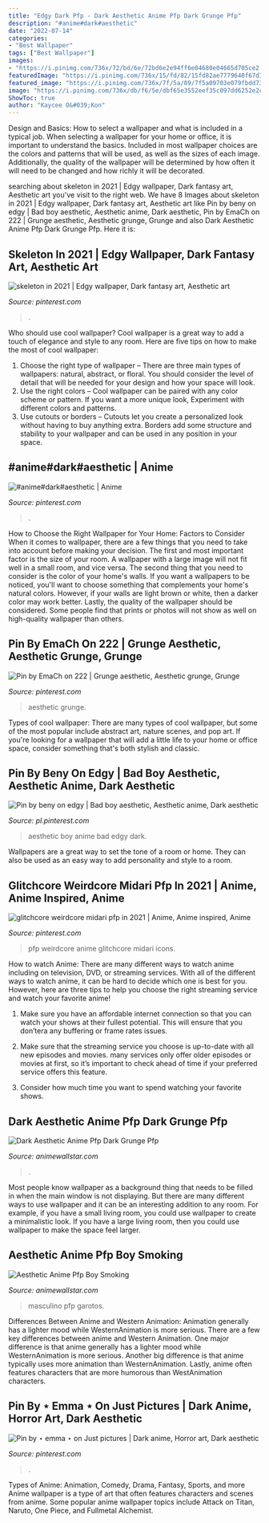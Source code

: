 ```yaml
---
title: "Edgy Dark Pfp - Dark Aesthetic Anime Pfp Dark Grunge Pfp"
description: "#anime#dark#aesthetic"
date: "2022-07-14"
categories:
- "Best Wallpaper"
tags: ["Best Wallpaper"]
images:
- "https://i.pinimg.com/736x/72/bd/6e/72bd6e2e94ff6e04680e04665d705ce2.jpg"
featuredImage: "https://i.pinimg.com/736x/15/fd/82/15fd82ae7779648f67d3d36e17570c21.jpg"
featured_image: "https://i.pinimg.com/736x/7f/5a/09/7f5a09703e079fbdd7306dce3673394a.jpg"
image: "https://i.pinimg.com/736x/db/f6/5e/dbf65e3552eef35c097dd6252e2c256a.jpg"
ShowToc: true
author: "Kaycee O&#039;Kon"
---
```



Design and Basics: How to select a wallpaper and what is included in a typical job.
When selecting a wallpaper for your home or office, it is important to understand the basics. Included in most wallpaper choices are the colors and patterns that will be used, as well as the sizes of each image. Additionally, the quality of the wallpaper will be determined by how often it will need to be changed and how richly it will be decorated.

	

		
searching about skeleton in 2021 | Edgy wallpaper, Dark fantasy art, Aesthetic art you've visit to the right web. We have 8 Images about skeleton in 2021 | Edgy wallpaper, Dark fantasy art, Aesthetic art like Pin by beny on edgy | Bad boy aesthetic, Aesthetic anime, Dark aesthetic, Pin by EmaCh on 222 | Grunge aesthetic, Aesthetic grunge, Grunge and also Dark Aesthetic Anime Pfp Dark Grunge Pfp. Here it is:
		
    
## Skeleton In 2021 | Edgy Wallpaper, Dark Fantasy Art, Aesthetic Art

<img loading=lazy src="https://i.pinimg.com/736x/cf/08/e4/cf08e492882e0eb2e40a19c2b1dcfbf4.jpg" onerror="this.onerror=null;this.src='https://tse4.mm.bing.net/th?id=OIP.B8A1Rrv5yNNHYscYXtG2agAAAA&amp;pid=15.1';" alt="skeleton in 2021 | Edgy wallpaper, Dark fantasy art, Aesthetic art">

_Source: pinterest.com_

>. 

	

Who should use cool wallpaper?
Cool wallpaper is a great way to add a touch of elegance and style to any room. Here are five tips on how to make the most of cool wallpaper: 
1) Choose the right type of wallpaper – There are three main types of wallpapers: natural, abstract, or floral. You should consider the level of detail that will be needed for your design and how your space will look. 
2) Use the right colors – Cool wallpaper can be paired with any color scheme or pattern. If you want a more unique look, Experiment with different colors and patterns. 
3) Use cutouts or borders – Cutouts let you create a personalized look without having to buy anything extra. Borders add some structure and stability to your wallpaper and can be used in any position in your space.

    
## #anime#dark#aesthetic | Anime

<img loading=lazy src="https://i.pinimg.com/736x/db/f6/5e/dbf65e3552eef35c097dd6252e2c256a.jpg" onerror="this.onerror=null;this.src='https://tse3.mm.bing.net/th?id=OIP.fs9_qLuKVsYt9av6DBHJ4QHaI_&amp;pid=15.1';" alt="#anime#dark#aesthetic | Anime">

_Source: pinterest.com_

>. 

	

How to Choose the Right Wallpaper for Your Home: Factors to Consider
When it comes to wallpaper, there are a few things that you need to take into account before making your decision. The first and most important factor is the size of your room. A wallpaper with a large image will not fit well in a small room, and vice versa. 
The second thing that you need to consider is the color of your home's walls. If you want a wallpapers to be noticed, you'll want to choose something that complements your home's natural colors. However, if your walls are light brown or white, then a darker color may work better. 
Lastly, the quality of the wallpaper should be considered. Some people find that prints or photos will not show as well on high-quality wallpaper than others.

    
## Pin By EmaCh On 222 | Grunge Aesthetic, Aesthetic Grunge, Grunge

<img loading=lazy src="https://i.pinimg.com/736x/38/cd/ae/38cdae5dcc02a6a8f50a8c8a3f1caf5f.jpg" onerror="this.onerror=null;this.src='https://tse4.mm.bing.net/th?id=OIP.k-d0E8r_fq7lgcX6Ry9SPAHaHa&amp;pid=15.1';" alt="Pin by EmaCh on 222 | Grunge aesthetic, Aesthetic grunge, Grunge">

_Source: pinterest.com_

>aesthetic grunge. 

	

Types of cool wallpaper:
There are many types of cool wallpaper, but some of the most popular include abstract art, nature scenes, and pop art. If you're looking for a wallpaper that will add a little life to your home or office space, consider something that's both stylish and classic.

    
## Pin By Beny On Edgy | Bad Boy Aesthetic, Aesthetic Anime, Dark Aesthetic

<img loading=lazy src="https://i.pinimg.com/736x/15/fd/82/15fd82ae7779648f67d3d36e17570c21.jpg" onerror="this.onerror=null;this.src='https://tse4.mm.bing.net/th?id=OIP.H0ognncDQOhwM3YOXUBbBgHaHa&amp;pid=15.1';" alt="Pin by beny on edgy | Bad boy aesthetic, Aesthetic anime, Dark aesthetic">

_Source: pl.pinterest.com_

>aesthetic boy anime bad edgy dark. 

	

Wallpapers are a great way to set the tone of a room or home. They can also be used as an easy way to add personality and style to a room.

    
## Glitchcore Weirdcore Midari Pfp In 2021 | Anime, Anime Inspired, Anime

<img loading=lazy src="https://i.pinimg.com/736x/72/bd/6e/72bd6e2e94ff6e04680e04665d705ce2.jpg" onerror="this.onerror=null;this.src='https://tse1.mm.bing.net/th?id=OIP.OlUYxc7RIQe_NgwVzkWoMAHaHa&amp;pid=15.1';" alt="glitchcore weirdcore midari pfp in 2021 | Anime, Anime inspired, Anime">

_Source: pinterest.com_

>pfp weirdcore anime glitchcore midari icons. 

	

How to watch Anime: There are many different ways to watch anime including on television, DVD, or streaming services.
With all of the different ways to watch anime, it can be hard to decide which one is best for you. However, here are three tips to help you choose the right streaming service and watch your favorite anime!
1. Make sure you have an affordable internet connection so that you can watch your shows at their fullest potential. This will ensure that you don’tera any buffering or frame rates issues.

2. Make sure that the streaming service you choose is up-to-date with all new episodes and movies. many services only offer older episodes or movies at first, so it’s important to check ahead of time if your preferred service offers this feature.

3. Consider how much time you want to spend watching your favorite shows.

    
## Dark Aesthetic Anime Pfp Dark Grunge Pfp

<img loading=lazy src="https://i.pinimg.com/originals/61/fc/29/61fc2903dd75a4014993c796c240aa03.jpg" onerror="this.onerror=null;this.src='https://tse1.mm.bing.net/th?id=OIP.uRkwqesc3tlt9lHSv8nSoQHaHa&amp;pid=15.1';" alt="Dark Aesthetic Anime Pfp Dark Grunge Pfp">

_Source: animewallstar.com_

>. 

	

Most people know wallpaper as a background thing that needs to be filled in when the main window is not displaying. But there are many different ways to use wallpaper and it can be an interesting addition to any room. For example, if you have a small living room, you could use wallpaper to create a minimalistic look. If you have a large living room, then you could use wallpaper to make the space feel larger.

    
## Aesthetic Anime Pfp Boy Smoking

<img loading=lazy src="https://i.pinimg.com/736x/6f/9c/b8/6f9cb87d7b986a82695c65bf5e9218fe.jpg" onerror="this.onerror=null;this.src='https://tse2.mm.bing.net/th?id=OIP.LsgP9kTBlnUMpO45-cXiHQHaHa&amp;pid=15.1';" alt="Aesthetic Anime Pfp Boy Smoking">

_Source: animewallstar.com_

>masculino pfp garotos. 

	

Differences Between Anime and Western Animation: Animation generally has a lighter mood while WesternAnimation is more serious.
There are a few key differences between anime and Western Animation. One major difference is that anime generally has a lighter mood while WesternAnimation is more serious. Another big difference is that anime typically uses more animation than WesternAnimation. Lastly, anime often features characters that are more humorous than WestAnimation characters.

    
## Pin By ⋆ Emma ⋆ On Just Pictures | Dark Anime, Horror Art, Dark Aesthetic

<img loading=lazy src="https://i.pinimg.com/736x/7f/5a/09/7f5a09703e079fbdd7306dce3673394a.jpg" onerror="this.onerror=null;this.src='https://tse1.mm.bing.net/th?id=OIP.WzUFsghYxweM6ij7Vf9BKQHaG4&amp;pid=15.1';" alt="Pin by ⋆ emma ⋆ on Just pictures | Dark anime, Horror art, Dark aesthetic">

_Source: pinterest.com_

>. 

	

Types of Anime: Animation, Comedy, Drama, Fantasy, Sports, and more
Anime wallpaper is a type of art that often features characters and scenes from anime. Some popular anime wallpaper topics include Attack on Titan, Naruto, One Piece, and Fullmetal Alchemist.

